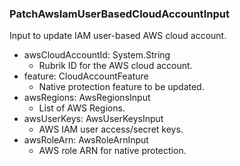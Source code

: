 ### PatchAwsIamUserBasedCloudAccountInput
Input to update IAM user-based AWS cloud account.

- awsCloudAccountId: System.String
  - Rubrik ID for the AWS cloud account.
- feature: CloudAccountFeature
  - Native protection feature to be updated.
- awsRegions: AwsRegionsInput
  - List of AWS Regions.
- awsUserKeys: AwsUserKeysInput
  - AWS IAM user access/secret keys.
- awsRoleArn: AwsRoleArnInput
  - AWS role ARN for native protection.
